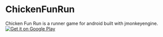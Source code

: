 # ChickenFunRun
Chicken Fun Run is a runner game for android built with jmonkeyengine.
<a href='https://play.google.com/store/apps/details?id=com.darkfig.chickenfunrun&pcampaignid=MKT-Other-global-all-co-prtnr-py-PartBadge-Mar2515-1'><img alt='Get it on Google Play' src='https://play.google.com/intl/en_us/badges/images/generic/en_badge_web_generic.png'/></a>
